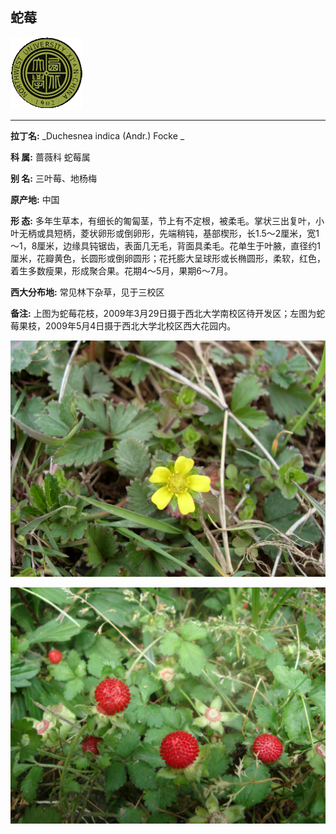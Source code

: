 ## 蛇莓

![西北大学校园网络植物志](../JPG/nwu.gif)

---

**拉丁名:**  _Duchesnea indica (Andr.) Focke _

**科 属:** 蔷薇科 蛇莓属

**别 名:** 三叶莓、地杨梅

**原产地:** 中国

**形  态:** 多年生草本，有细长的匍匐茎，节上有不定根，被柔毛。掌状三出复叶，小叶无柄或具短柄，菱状卵形或倒卵形，先端稍钝，基部楔形，长1.5～2厘米，宽1～1，8厘米，边缘具钝锯齿，表面几无毛，背面具柔毛。花单生于叶腋，直径约1厘米，花瓣黄色，长圆形或倒卵圆形；花托膨大呈球形或长椭圆形，柔软，红色，着生多数瘦果，形成聚合果。花期4～5月，果期6～7月。　　

**西大分布地:** 常见林下杂草，见于三校区 

**备注:** 上图为蛇莓花枝，2009年3月29日摄于西北大学南校区待开发区；左图为蛇莓果枝，2009年5月4日摄于西北大学北校区西大花园内。

![蛇莓](../JPG/蛇莓1.JPG) 

![蛇莓](../JPG/蛇莓果.JPG) 

